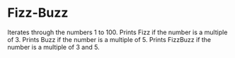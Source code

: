 # Fizz-Buzz
Iterates through the numbers 1 to 100. Prints Fizz if the number is a multiple of 3.  Prints Buzz if the number is a multiple of 5. Prints FizzBuzz if the number is a multiple of 3 and 5.
